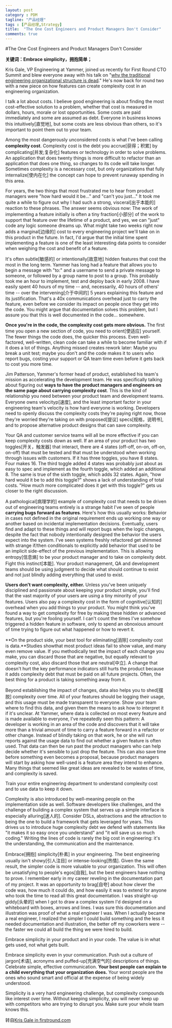 ```yaml
---
layout: post
category : PDM
tagline: "产品经理"
tags : [产品经理,Strategy]
title:  "The One Cost Engineers and Product Managers Don't Consider"
comments: true
---	
```



#The One Cost Engineers and Product Managers Don't Consider

**关键词：Embrace simplicity，拥抱简单；**

Kris Gale, VP Engineering at Yammer, joined us recently for First Round CTO Summit and blew everyone away with his talk on "[why the traditional engineering organizational structure is dead](http://firstround.com/article/Why-Yammer-believes-the-traditional-engineering-organizational-structure-is-dead)." He's now back for round two with a new piece on how features can create complexity cost in an engineering organization.

I talk a lot about costs. I believe good engineering is about finding the most cost-effective solution to a problem, whether that cost is measured in dollars, hours, morale or lost opportunities. Some costs are paid immediately and some are assumed as debt. Everyone in business knows this intuitively[直觉地], but some costs are less obvious than others, so it's important to point them out to your team.

Among the most dangerously unconsidered costs is what I've been calling **complexity cost**. Complexity cost is the debt you accrue[获得；积累] by complicating[并发;复杂化] features or technology in order to solve problems. An application that does twenty things is more difficult to refactor than an application that does one thing, so changes to its code will take longer. Sometimes complexity is a necessary cost, but only organizations that fully internalize[使内在化] the concept can hope to prevent runaway spending in this area.

For years, the two things that most frustrated me to hear from product managers were "how hard would it be..." and "can't you just..." It took me quite a while to figure out why I had such a strong, visceral[出于本能的] reaction to these phrases. The answer seems obvious now: The work of implementing a feature initially is often a tiny fraction[小部分] of the work to support that feature over the lifetime of a product, and yes, we can "just" code any logic someone dreams up. What might take two weeks right now adds a marginal[边缘的] cost to every engineering project we'll take on in this product in the future. In fact, I'd argue that the initial time spent implementing a feature is one of the least interesting data points to consider when weighing the cost and benefit of a feature.

It's often subtle[敏感的] or intentionally[故意地] hidden features that cost the most in the long term. Yammer has long had a feature that allows you to begin a message with "to:" and a username to send a private message to someone, or followed by a group name to post to a group. This probably took me an hour to implement, test and deploy back in early 2008. I have easily spent 40 hours of my time -- and, necessarily, 40 hours of others' time -- over the intervening[介于中间的] 5 years explaining this feature and its justification. That's a 40x communications overhead just to carry the feature, even before we consider its impact on people once they get into the code. You might argue that documentation solves this problem, but I assure you that this is well documented in the code... somewhere.

**Once you're in the code, the complexity cost gets more obvious.** The first time you open a new section of code, you need to orient[使适应] yourself. The fewer things the code does, the quicker this process. Even well-factored, well-written, clean code can take a while to become familiar with if it does a lot of things. Anything missed creates rework later: Maybe you break a unit test; maybe you don't and the code makes it to users who report bugs, costing your support or QA team time even before it gets back to cost you more time.

Jim Patterson, Yammer's former head of product, established his team's mission as accelerating the development team. He was specifically talking about figuring out **ways to have the product managers and engineers on the same page about carrying complexity cost**. This is the kind of relationship you need between your product team and development teams. Everyone owns velocityp[速度], and the least important factor in your engineering team's velocity is how hard everyone is working. Developers need to openly discuss the complexity costs they're paying right now, those they're worried they're taking on with proposed[提议] specs[规格，说明书], and to propose alternative product designs that can save complexity.

Your QA and customer service teams will all be more effective if you can keep complexity costs down as well. If an area of your product has two toggles[开关，触发器] that interact, there are 4 states (off-off, on-on, off-on, on-off) that must be tested and that must be understood when working through issues with customers. If it has three toggles, you have 8 states. Four makes 16. The third toggle added 4 states was probably just about as easy to spec and implement as the fourth toggle, which added an additional 8. The same is true of the sixth toggle, which adds 32 states. Again, "how hard would it be to add this toggle?" shows a lack of understanding of total costs. "How much more complicated does it get with this toggle?" gets us closer to the right discussion.

A pathological[病理学的] example of complexity cost that needs to be driven out of engineering teams entirely is a strange habit I've seen of people **carrying bugs forward as features**. Here's how this usually works: Behavior in cases not defined in the original requirement ends up working one way or another based on incidental implementation decisions. Eventually, users find and adapt to these things and will report bugs when the logic changes, despite the fact that nobody intentionally designed the behavior the users expect into the system. I've seen systems freshly refactored get shimmed with strange if/then conditionals to explicitly add behavior that used to be an implicit side-effect of the previous implementation. This is allowing entropy[信息熵] to be your product manager and to take on complexity debt. Fight this instinct[本能]. Your product management, QA and development teams should be using judgment to decide what should continue to exist and not just blindly adding everything that used to exist.

**Users don't want complexity, either.** Unless you've been uniquely disciplined and passionate about keeping your product simple, you'll find that the vast majority of your users are using a tiny minority of your features. Users also pay a complexity cost in the form of cognitive[认知的] overhead when you add things to your product. You might think you've found a way to get complexity for free by making these hidden or advanced features, but you're fooling yourself. I can't count the times I've somehow triggered a hidden feature in software, only to spend an obnoxious amount of time trying to figure out what happened or how to revert it.

**On the product side, your best tool for eliminating[消除] complexity cost is data.**Studies showthat most product ideas fail to show value, and many even remove value. If you methodically test the impact of each change you make, you can discard those that are negative, but equally relevant to complexity cost, also discard those that are neutral[中立]. A change that doesn't hurt the key performance indicators still hurts the product because it adds complexity debt that must be paid on all future projects. Often, the best thing for a product is taking something away from it.

Beyond establishing the impact of changes, data also helps you to shed[摆脱] complexity over time. All of your features should be logging their usage, and this usage must be made transparent to everyone. Show your team where to find this data, and given them the means to ask how to interpret it if it's unclear. At Yammer, where data is collected on most every feature and is made available to everyone, I've repeatedly seen this pattern: A developer is working in an area of the code and discovers that it will take more than a trivial amount of time to carry a feature forward in a refactor or other change. Instead of blindly taking on that work, he or she will run reports against the usage data to find out whether a given feature is often used. That data can then be run past the product managers who can help decide whether it's sensible to just drop the feature. This can also save time before something even becomes a proposal, because product managers will start by asking how well-used is a feature area they intend to enhance. Many things that seemed like great ideas are revealed to be wastes of time, and complexity is saved.

Train your entire engineering department to understand complexity cost and to use data to keep it down.

Complexity is also introduced by well-meaning people on the implementation side as well. Software developers like challenges, and the challenge of building a complex system that serves up a simple interface is especially alluring[迷人的]. Consider DSLs, abstractions and the attraction to being the one to build a framework that gets leveraged for years. This drives us to introduce huge complexity debt we defend with statements like "it makes it so easy once you understand" and "it will save us so much coding." Writing the lines of code is rarely the big cost in engineering: it's the understanding, the communication and the maintenance.

Embrace[拥抱] simplicity[朴素] in your engineering. The best engineering usually isn't showy[引人注目] or intense-looking[热情]. Given the same result, the simpler code is more valuable to your organization. This will often be unsatisfying to people's egos[自我], but the best engineers have nothing to prove. I remember early in my career reveling in the documentation part of my project. It was an opportunity to brag[自夸] about how clever the code was, how much it could do, and how easily it was to extend for anyone who took the time to read all this great documentation. I was straight-up giddy[头晕的] when I got to draw a complex system I'd designed on a whiteboard with boxes, arrows and lines. I was sure this documentation and illustration was proof of what a real engineer I was. When I actually became a real engineer, I realized the simpler I could build something and the less it needed documentation and illustration, the better off my coworkers were -- the faster we could all build the thing we were hired to build.

Embrace simplicity in your product and in your code. The value is in what gets used, not what gets built.

Embrace simplicity even in your communication. Push out a culture of jargon[术语], acronyms and puffed-up[充满空气的] descriptions of things. Celebrate simple, effective communication. **Your best people can explain to a child everything that your organization does.** Your worst people are the ones who sound smart and official at the expense of being widely understood.

Simplicity is a very hard engineering challenge, but complexity compounds like interest over time. Without keeping simplicity, you will never keep up with competitors who are trying to disrupt you. Make sure your whole team knows this.

转自[Kris Gale in firstround.com](http://firstround.com/review/The-one-cost-engineers-and-product-managers-dont-consider/) 
